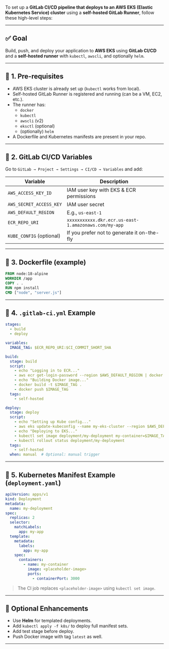 To set up a **GitLab CI/CD pipeline that deploys to an AWS EKS (Elastic Kubernetes Service) cluster** using a **self-hosted GitLab Runner**, follow these high-level steps:

---

## ✅ Goal
Build, push, and deploy your application to **AWS EKS** using **GitLab CI/CD** and a **self-hosted runner** with `kubectl`, `awscli`, and optionally `helm`.

---

## 🧱 1. **Pre-requisites**

- AWS EKS cluster is already set up (`kubectl` works from local).
- Self-hosted GitLab Runner is registered and running (can be a VM, EC2, etc.).
- The runner has:
  - `docker`
  - `kubectl`
  - `awscli` (v2)
  - `eksctl` (optional)
  - (optionally) `helm`
- A Dockerfile and Kubernetes manifests are present in your repo.

---

## 🔐 2. **GitLab CI/CD Variables**

Go to `GitLab → Project → Settings → CI/CD → Variables` and add:

| Variable | Description |
|----------|-------------|
| `AWS_ACCESS_KEY_ID` | IAM user key with EKS & ECR permissions |
| `AWS_SECRET_ACCESS_KEY` | IAM user secret |
| `AWS_DEFAULT_REGION` | E.g., `us-east-1` |
| `ECR_REPO_URI` | `xxxxxxxxxxx.dkr.ecr.us-east-1.amazonaws.com/my-app` |
| `KUBE_CONFIG` (optional) | If you prefer not to generate it on-the-fly |

---

## 🐳 3. **Dockerfile (example)**

```Dockerfile
FROM node:18-alpine
WORKDIR /app
COPY . .
RUN npm install
CMD ["node", "server.js"]
```

---

## 📝 4. **`.gitlab-ci.yml` Example**

```yaml
stages:
  - build
  - deploy

variables:
  IMAGE_TAG: $ECR_REPO_URI:$CI_COMMIT_SHORT_SHA

build:
  stage: build
  script:
    - echo "Logging in to ECR..."
    - aws ecr get-login-password --region $AWS_DEFAULT_REGION | docker login --username AWS --password-stdin $ECR_REPO_URI
    - echo "Building Docker image..."
    - docker build -t $IMAGE_TAG .
    - docker push $IMAGE_TAG
  tags:
    - self-hosted

deploy:
  stage: deploy
  script:
    - echo "Setting up Kube config..."
    - aws eks update-kubeconfig --name my-eks-cluster --region $AWS_DEFAULT_REGION
    - echo "Deploying to EKS..."
    - kubectl set image deployment/my-deployment my-container=$IMAGE_TAG
    - kubectl rollout status deployment/my-deployment
  tags:
    - self-hosted
  when: manual  # Optional: manual trigger
```

---

## 📁 5. **Kubernetes Manifest Example (`deployment.yaml`)**

```yaml
apiVersion: apps/v1
kind: Deployment
metadata:
  name: my-deployment
spec:
  replicas: 2
  selector:
    matchLabels:
      app: my-app
  template:
    metadata:
      labels:
        app: my-app
    spec:
      containers:
        - name: my-container
          image: <placeholder-image>
          ports:
            - containerPort: 3000
```

> The CI job replaces `<placeholder-image>` using `kubectl set image`.

---

## 🧪 Optional Enhancements

- Use **Helm** for templated deployments.
- Add `kubectl apply -f k8s/` to deploy full manifest sets.
- Add test stage before deploy.
- Push Docker image with tag `latest` as well.

---


